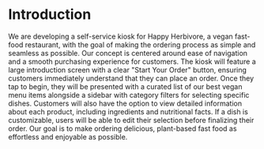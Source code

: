 # Introduction
We are developing a self-service kiosk for Happy Herbivore, a vegan fast-food restaurant, with the goal of making the ordering process as simple and seamless as possible. Our concept is centered around ease of navigation and a smooth purchasing experience for customers.
The kiosk will feature a large introduction screen with a clear "Start Your Order" button, ensuring customers immediately understand that they can place an order. Once they tap to begin, they will be presented with a curated list of our best vegan menu items alongside a sidebar with category filters for selecting specific dishes.
Customers will also have the option to view detailed information about each product, including ingredients and nutritional facts. If a dish is customizable, users will be able to edit their selection before finalizing their order. Our goal is to make ordering delicious, plant-based fast food as effortless and enjoyable as possible. 

